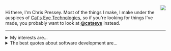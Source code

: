 <img align="right" src="https://avatars3.githubusercontent.com/u/1134322?s=200&v=4" />

Hi there, I'm Chris Pressey.  Most of the things I make, I make under the auspices of [Cat's Eye Technologies](https://catseye.tc/),
so if you're looking for things I've made, you probably want to look at
**[@catseye](https://github.com/orgs/catseye/)** instead.

- - - -

<details>
  <summary>My interests are...</summary>

#### Models of computation

*   [esolangs](http://esolangs.org/)
*   computability, complexity, automata, and formal languages
*   programming languages (semantics, static analysis, design)
*   relationships between computation and logic

#### Aesthetics

*   techno-aesthetics
*   art history, curation, retrocomputing
*   [generative art](https://github.com/topics/gewgaw)
*   [NaNoGenMo](https://github.com/NaNoGenMo/)

</details>

<details>
  <summary>The best quotes about software development are...</summary>

"First, we want to establish the idea that a computer language is not just a way of getting a computer to perform operations but rather that it is a novel formal medium for expressing ideas about methodology. Thus, programs must be written for people to read, and only incidentally for machines to execute."  
― Abelson and Sussman

"If you do not experiment first, your whole product will be an experiment."  
― apocryphal (from the Erlang community)

"The only thing worse than generalizing from a single example is generalizing from no examples at all."  
― apocryphal (from the FreeBSD community)

"Premature optimization is the root of all evil."  
― Donald Knuth

"We must not forget that the wheel is reinvented so often because it is a very good idea; I've learned to worry more about the soundness of ideas that were invented only once."  
― David Parnas

"Programmers are not to be measured by their ingenuity and their logic but by the completeness of their case analysis."  
― Alan Perlis

"\[When troubleshooting,\] only turn one knob at a time."  
― apocryphal

</details>
